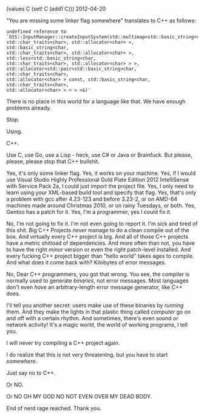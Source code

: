 (values C (set! C (add1 C)))
2012-04-20

"You are missing some linker flag somewhere" translates to C++ as follows:

    undefined reference to
    `OIS::InputManager::createInputSystem(std::multimap<std::basic_string<char,
    std::char_traits<char>, std::allocator<char> >, std::basic_string<char,
    std::char_traits<char>, std::allocator<char> >, std::less<std::basic_string<char,
    std::char_traits<char>, std::allocator<char> > >,
    std::allocator<std::pair<std::basic_string<char, std::char_traits<char>,
    std::allocator<char> > const, std::basic_string<char, std::char_traits<char>,
    std::allocator<char> > > > >&)'

There is no place in this world for a language like that.
We have enough problems already.

Stop.

Using.

C++.

Use C, use Go, use a Lisp - heck, use C# or Java or Brainfuck. But
please, please, please stop that C++ bullshit.

Yes, it's only some linker flag. Yes, it works on your machine. Yes, if
I would use Visual Studio Highly Professional Gold Plate Edition 2012
IntelliSense with Service Pack 2a, I could just import the project file.
Yes, I only need to learn using your XML-based build tool and specify that
flag. Yes, that's only a problem with gcc after 4.23-123 and before
3.23-2, or on AMD-64 machines made around Christmas 2010, or on rainy
Tuesdays, or both. Yes, Gentoo has a patch for it. Yes, I'm a programmer,
yes I could fix it.

No, I'm not going to fix it. I'm not even going to report it. I'm sick
and tired of this shit. Big C++ Projects *never* manage to do a clean
compile out of the box. And virtually every C++ project is big. And
all of those C++ projects have a metric shitload of dependencies. And
more often than not, you have to have the right *minor* version or even
the right patch-level installed. And every fucking C++ project bigger
than "hello world" takes ages to compile. And what does it come back with?
Kilobytes of error messages.

No, Dear C++ programmers, you got that wrong. You see, the compiler is
normally used to generate *binaries*, not error messages.
Most languages don't even *have* an arbitrary-length error message
generator, like C++ does.

I'll tell you another secret: users make use of these binaries by *running* them.
And they make the lights in that plastic thing called *computer* go on and
off with a certain rhythm. And sometimes, there's even sound or network
activity! It's a magic world, the world of working programs, I tell you.

I will never try compiling a C++ project again.

I do realize that this is not very threatening, but you have to start
*somewhere*.

Just say no to C++.

Or NO.

Or NO OH MY GOD NO NOT EVEN OVER MY DEAD BODY.

End of nerd rage reached. Thank you.
